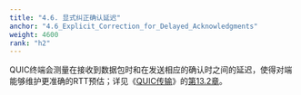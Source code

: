 ```yaml
---
title: "4.6. 显式纠正确认延迟"
anchor: "4.6_Explicit_Correction_for_Delayed_Acknowledgments"
weight: 4600
rank: "h2"
---
```


QUIC终端会测量在接收到数据包时和在发送相应的确认时之间的延迟，使得对端能够维护更准确的RTT预估；详见《[QUIC传输]()》的[第13.2章]()。
